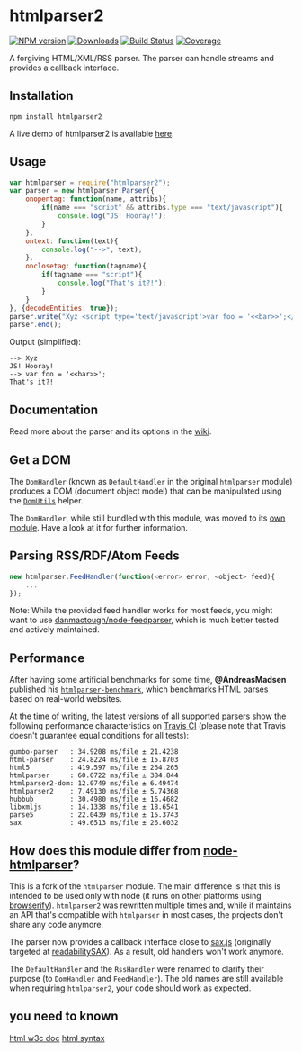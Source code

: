 # htmlparser2

[![NPM version](http://img.shields.io/npm/v/htmlparser2.svg?style=flat)](https://npmjs.org/package/htmlparser2)
[![Downloads](https://img.shields.io/npm/dm/htmlparser2.svg?style=flat)](https://npmjs.org/package/htmlparser2)
[![Build Status](http://img.shields.io/travis/fb55/htmlparser2/master.svg?style=flat)](http://travis-ci.org/fb55/htmlparser2)
[![Coverage](http://img.shields.io/coveralls/fb55/htmlparser2.svg?style=flat)](https://coveralls.io/r/fb55/htmlparser2)

A forgiving HTML/XML/RSS parser. The parser can handle streams and provides a callback interface.

## Installation
	npm install htmlparser2

A live demo of htmlparser2 is available [here](https://astexplorer.net/#/2AmVrGuGVJ).

## Usage

```javascript
var htmlparser = require("htmlparser2");
var parser = new htmlparser.Parser({
	onopentag: function(name, attribs){
		if(name === "script" && attribs.type === "text/javascript"){
			console.log("JS! Hooray!");
		}
	},
	ontext: function(text){
		console.log("-->", text);
	},
	onclosetag: function(tagname){
		if(tagname === "script"){
			console.log("That's it?!");
		}
	}
}, {decodeEntities: true});
parser.write("Xyz <script type='text/javascript'>var foo = '<<bar>>';</ script>");
parser.end();
```

Output (simplified):

```
--> Xyz
JS! Hooray!
--> var foo = '<<bar>>';
That's it?!
```

## Documentation

Read more about the parser and its options in the [wiki](https://github.com/fb55/htmlparser2/wiki/Parser-options).

## Get a DOM
The `DomHandler` (known as `DefaultHandler` in the original `htmlparser` module) produces a DOM (document object model) that can be manipulated using the [`DomUtils`](https://github.com/fb55/DomUtils) helper.

The `DomHandler`, while still bundled with this module, was moved to its [own module](https://github.com/fb55/domhandler). Have a look at it for further information.

## Parsing RSS/RDF/Atom Feeds

```javascript
new htmlparser.FeedHandler(function(<error> error, <object> feed){
    ...
});
```

Note: While the provided feed handler works for most feeds, you might want to use  [danmactough/node-feedparser](https://github.com/danmactough/node-feedparser), which is much better tested and actively maintained.

## Performance

After having some artificial benchmarks for some time, __@AndreasMadsen__ published his [`htmlparser-benchmark`](https://github.com/AndreasMadsen/htmlparser-benchmark), which benchmarks HTML parses based on real-world websites.

At the time of writing, the latest versions of all supported parsers show the following performance characteristics on [Travis CI](https://travis-ci.org/AndreasMadsen/htmlparser-benchmark/builds/10805007) (please note that Travis doesn't guarantee equal conditions for all tests):

```
gumbo-parser   : 34.9208 ms/file ± 21.4238
html-parser    : 24.8224 ms/file ± 15.8703
html5          : 419.597 ms/file ± 264.265
htmlparser     : 60.0722 ms/file ± 384.844
htmlparser2-dom: 12.0749 ms/file ± 6.49474
htmlparser2    : 7.49130 ms/file ± 5.74368
hubbub         : 30.4980 ms/file ± 16.4682
libxmljs       : 14.1338 ms/file ± 18.6541
parse5         : 22.0439 ms/file ± 15.3743
sax            : 49.6513 ms/file ± 26.6032
```

## How does this module differ from [node-htmlparser](https://github.com/tautologistics/node-htmlparser)?

This is a fork of the `htmlparser` module. The main difference is that this is intended to be used only with node (it runs on other platforms using [browserify](https://github.com/substack/node-browserify)). `htmlparser2` was rewritten multiple times and, while it maintains an API that's compatible with `htmlparser` in most cases, the projects don't share any code anymore.

The parser now provides a callback interface close to [sax.js](https://github.com/isaacs/sax-js) (originally targeted at [readabilitySAX](https://github.com/fb55/readabilitysax)). As a result, old handlers won't work anymore.

The `DefaultHandler` and the `RssHandler` were renamed to clarify their purpose (to `DomHandler` and `FeedHandler`). The old names are still available when requiring `htmlparser2`, your code should work as expected.

## you need to known

[html w3c doc](https://dev.w3.org/html5/html-author/#elements)
[html syntax](https://www.w3.org/TR/html52/syntax.html#cdata-sections)